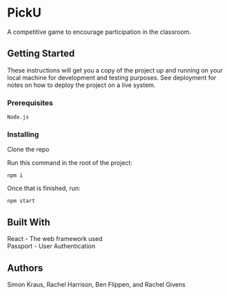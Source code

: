 # PickU
   A competitive game to encourage participation in the classroom.
   
## Getting Started

These instructions will get you a copy of the project up and running on your local machine for development and testing purposes. See deployment for notes on how to deploy the project on a live system.

### Prerequisites



```
Node.js
```

### Installing

Clone the repo 

Run this command in the root of the project:

```
npm i
```
Once that is finished, run: 

```
npm start
```
   
## Built With
React - The web framework used      
Passport - User Authentication

## Authors

Simon Kraus, Rachel Harrison, Ben Flippen, and Rachel Givens

